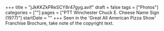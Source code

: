 +++
title = "jJkKKZkPReSCY8r47gyg.avif"
draft = false
tags = ["Photos"]
categories = [""]
pages = ["PTT Winchester Chuck E. Cheese Name Sign (1977)"]
startDate = ""
+++
Seen in the 'Great All American Pizza Show' Franchise Brochure, take note of the copyright text.
